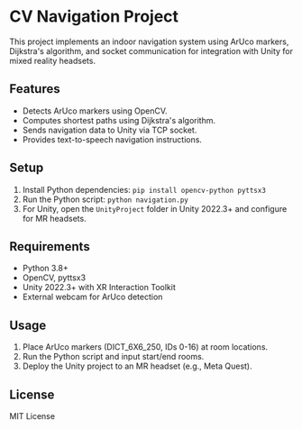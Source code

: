 # CV Navigation Project

This project implements an indoor navigation system using ArUco markers, Dijkstra's algorithm, and socket communication for integration with Unity for mixed reality headsets.

## Features
- Detects ArUco markers using OpenCV.
- Computes shortest paths using Dijkstra's algorithm.
- Sends navigation data to Unity via TCP socket.
- Provides text-to-speech navigation instructions.

## Setup
1. Install Python dependencies: `pip install opencv-python pyttsx3`
2. Run the Python script: `python navigation.py`
3. For Unity, open the `UnityProject` folder in Unity 2022.3+ and configure for MR headsets.

## Requirements
- Python 3.8+
- OpenCV, pyttsx3
- Unity 2022.3+ with XR Interaction Toolkit
- External webcam for ArUco detection

## Usage
1. Place ArUco markers (DICT_6X6_250, IDs 0-16) at room locations.
2. Run the Python script and input start/end rooms.
3. Deploy the Unity project to an MR headset (e.g., Meta Quest).

## License
MIT License

